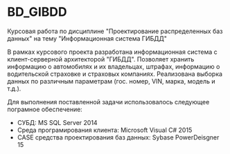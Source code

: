 # BD_GIBDD

Курсовая работа по дисциплине "Проектирование распределенных баз данных"
на тему "Информационная система ГИБДД"


В рамках курсового проекта разработана информационная система с клиент-серверной архитекторой "ГИБДД". Позволяет хранить информацию о автомобилях и их владельцах, штрафах, информацию о водительской страховке и страховых компаниях. Реализована выборка данных по различным параметрам (гос. номер, VIN, марка, модель и т.д.). 

Для выполнения поставленной задачи использовалось следующее пограмное обеспечение:

- СУБД: MS SQL Server 2014
- Среда програмирования клиента: Microsoft Visual C# 2015
- CASE средства проектирования баз данных: Sybase PowerDeisgner 15
